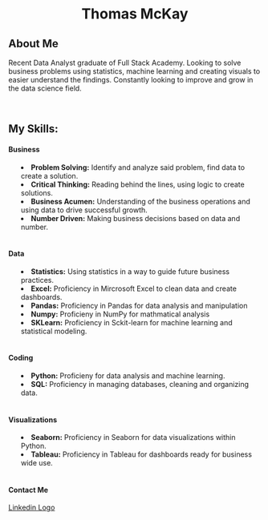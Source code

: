 <div>
  <h1 align="center" >Thomas McKay</h1>
  </div>

<div>
  <h2>About Me</h2>
</div>

<p>
  Recent Data Analyst graduate of Full Stack Academy. Looking to solve business problems using statistics, machine learning and creating visuals to easier understand the findings. Constantly looking to improve and grow in the data science field.
</p>
<br>
<div>
<h2>My Skills:</h2>
  </div>

<h4>
  Business
</h4>
<li style="margin-left: 25px;"><strong>Problem Solving:</strong> Identify and analyze said problem, find data to create a solution.</li>
<li style="margin-left: 25px;"><strong>Critical Thinking:</strong> Reading behind the lines, using logic to create solutions.</li>
<li style="margin-left: 25px;"><strong>Business Acumen:</strong> Understanding of the business operations and using data to drive successful growth.</li>
<li style="margin-left: 25px;"><strong>Number Driven:</strong> Making business decisions based on data and number.</li>
<h4>
  <br>
  Data
</h4>
<li style="margin-left: 25px;"><strong>Statistics:</strong> Using statistics in a way to guide future business practices.</li>
<li style="margin-left: 25px;"><strong>Excel:</strong> Proficiency in Mircrosoft Excel to clean data and create dashboards.</li>
<li style="margin-left: 25px;"><strong>Pandas:</strong> Proficiency in Pandas for data analysis and manipulation</li>
<li style="margin-left: 25px;"><strong>Numpy:</strong> Proficieny in NumPy for mathmatical analysis</li>
<li style="margin-left: 25px;"><strong>SKLearn:</strong> Proficiency in Sckit-learn for machine learning and statistical modeling.</li>
 <br>
<h4>
  Coding
</h4>
<li style="margin-left: 25px;"> <strong>Python:</strong> Proficieny for data analysis and machine learning. </li>
<li style="margin-left: 25px;"><strong>SQL:</strong> Proficiency in managing databases, cleaning and organizing data.</li>
<br>
<h4>
  Visualizations 
</h4>
<li style="margin-left: 25px;"><strong>Seaborn:</strong> Proficiency in Seaborn for data visualizations within Python.</li>
<li style="margin-left: 25px;"><strong>Tableau:</strong> Proficiency in Tableau for dashboards ready for business wide use.</li>
<br>
<H4>
  Contact Me
</H4>


<a title="" href="https://linkedin.com/thomasmckayda" target="_blank">Linkedin Logo</a> 
